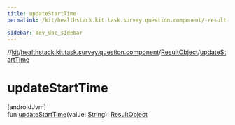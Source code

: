 ```yaml
---
title: updateStartTime
permalink: /kit/healthstack.kit.task.survey.question.component/-result-object/update-start-time.html

sidebar: dev_doc_sidebar
---
```

//[kit](../../../index.html)/[healthstack.kit.task.survey.question.component](../index.html)/[ResultObject](index.html)/[updateStartTime](update-start-time.html)



# updateStartTime



[androidJvm]\
fun [updateStartTime](update-start-time.html)(value: [String](https://kotlinlang.org/api/latest/jvm/stdlib/kotlin/-string/index.html)): [ResultObject](index.html)




